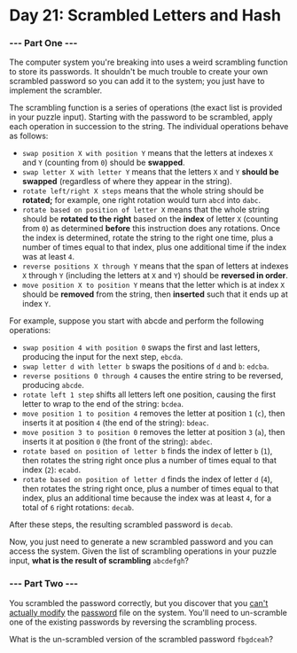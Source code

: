# Day 21: Scrambled Letters and Hash

### --- Part One ---

The computer system you're breaking into uses a weird scrambling function to store its passwords. It shouldn't be much trouble to create your own scrambled password so you can add it to the system; you just have to implement the scrambler.

The scrambling function is a series of operations (the exact list is provided in your puzzle input). Starting with the password to be scrambled, apply each operation in succession to the string. The individual operations behave as follows:

* ```swap position X with position Y``` means that the letters at indexes ```X``` and ```Y``` (counting from ```0```) should be **swapped**.
* ```swap letter X with letter Y``` means that the letters ```X``` and ```Y``` **should be swapped** (regardless of where they appear in the string).
* ```rotate left/right X steps``` means that the whole string should be **rotated;** for example, one right rotation would turn ```abcd``` into ```dabc```.
* ```rotate based on position of letter X``` means that the whole string should be **rotated to the right** based on the **index** of letter ```X``` (counting from ```0```) as determined **before** this instruction does any rotations. Once the index is determined, rotate the string to the right one time, plus a number of times equal to that index, plus one additional time if the index was at least ```4```.
* ```reverse positions X through Y``` means that the span of letters at indexes ```X``` through ```Y``` (including the letters at ```X``` and ```Y```) should be **reversed in order**.
* ```move position X to position Y``` means that the letter which is at index ```X``` should be **removed** from the string, then **inserted** such that it ends up at index ```Y```.

For example, suppose you start with abcde and perform the following operations:

* ```swap position 4 with position 0``` swaps the first and last letters, producing the input for the next step, ```ebcda```.
* ```swap letter d with letter b``` swaps the positions of ```d``` and ```b```: ```edcba```.
* ```reverse positions 0 through 4``` causes the entire string to be reversed, producing ```abcde```.
* ```rotate left 1 step``` shifts all letters left one position, causing the first letter to wrap to the end of the string: ```bcdea```.
* ```move position 1 to position 4``` removes the letter at position ```1``` (```c```), then inserts it at position ```4``` (the end of the string): ```bdeac```.
* ```move position 3 to position 0``` removes the letter at position ```3``` (```a```), then inserts it at position ```0``` (the front of the string): ```abdec```.
* ```rotate based on position of letter b``` finds the index of letter ```b``` (```1```), then rotates the string right once plus a number of times equal to that index (```2```): ```ecabd```.
* ```rotate based on position of letter d``` finds the index of letter ```d``` (```4```), then rotates the string right once, plus a number of times equal to that index, plus an additional time because the index was at least ```4```, for a total of ```6``` right rotations: ```decab```.

After these steps, the resulting scrambled password is ```decab```.

Now, you just need to generate a new scrambled password and you can access the system. Given the list of scrambling operations in your puzzle input, **what is the result of scrambling** ```abcdefgh```?

### --- Part Two ---

You scrambled the password correctly, but you discover that you [can't actually modify](https://en.wikipedia.org/wiki/File_system_permissions) the [password](https://en.wikipedia.org/wiki/Passwd) file on the system. You'll need to un-scramble one of the existing passwords by reversing the scrambling process.

What is the un-scrambled version of the scrambled password ```fbgdceah```?

